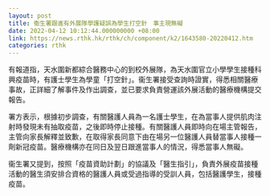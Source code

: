```yaml
---
layout: post
title: 衞生署跟進有外展隊學護疑誤為學生打空針　事主現無礙
date: 2022-04-12 10:12:44.000000000 +08:00
link: https://news.rthk.hk/rthk/ch/component/k2/1643580-20220412.htm
categories: rthk
---
```


有報道指，天水圍新都綜合醫務中心的到校外展隊，為天水圍官立小學學生接種科興疫苗時，有護士學生為學童「打空針」。衞生署接受查詢時證實，得悉相關醫療事故，正詳細了解事件及作出調查，並已要求負責營運該外展活動的醫療機構提交報告。

署方表示，根據初步調查，有關醫護人員為一名護士學生，在為當事人提供肌肉注射時發現未有抽取疫苗，之後即時停止接種。有關醫護人員即時向在場主管報告，主管向家長解釋並致歉，在取得家長同意下由在場另一位醫護人員替當事人接種一劑新冠疫苗。醫療機構亦在同日及翌日跟進當事人的情況，得悉當事人無礙。

衞生署又提到，按照「疫苗資助計劃」的協議及「醫生指引」，負責外展疫苗接種活動的醫生須安排合資格的醫護人員或受過指導的受訓人員，包括醫護學生，接種疫苗。
